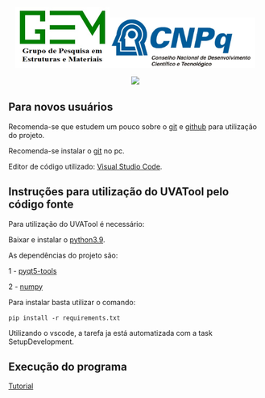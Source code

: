 <p align="center">
  <img src="https://raw.githubusercontent.com/arthurbg951/UVATool/main/src/icons/GEM.jpeg" style="height: 120px;"><img src="https://raw.githubusercontent.com/arthurbg951/UVATool/main/src/icons/CNPQ.jpeg" style="height: 100px;">
</p>

<p align="center">
<img src="http://img.shields.io/static/v1?label=STATUS&message=EM%20DESENVOLVIMENTO&color=GREEN&style=for-the-badge"/>
</p>


## Para novos usuários

Recomenda-se que estudem um pouco sobre o <a href="https://pt.wikipedia.org/wiki/Git">git</a> e <a href="https://pt.wikipedia.org/wiki/GitHub">github</a> para utilização do projeto.

Recomenda-se instalar o <a href="https://git-scm.com/downloads">git</a> no pc.

Editor de código utilizado: <a href="https://code.visualstudio.com/download">Visual Studio Code</a>.

## Instruções para utilização do UVATool pelo código fonte

Para utilização do UVATool é necessário:

Baixar e instalar o <a href="https://www.python.org/downloads/">python3.9</a>.

As dependências do projeto são:

1 - <a href="https://pypi.org/project/pyqt5-tools/">pyqt5-tools</a>

2 - <a href="https://pypi.org/project/numpy/">numpy</a>

Para instalar basta utilizar o comando:

    pip install -r requirements.txt

Utilizando o vscode, a tarefa ja está automatizada com a task SetupDevelopment.

## Execução do programa

<a href="https://youtu.be/HX6RHFUiZRw">Tutorial</a>

<!-- ### Windows:
 Basta executar o arquivo setup.bat dentro da pasta src ou executar a task "UVATool" (test) pelo vscode

### MacOS: 
 Entre na pasta src/UVATool_UI pelo terminal e digite: python3.9 form_uvatool.py ou executar a task "UVATool" (test) pelo vscode

### Linux: 
 Entre na pasta src/UVATool_UI pelo terminal e digite: python3.9 form_uvatool.py ou executar a task "UVATool" (test) pelo vscode -->

